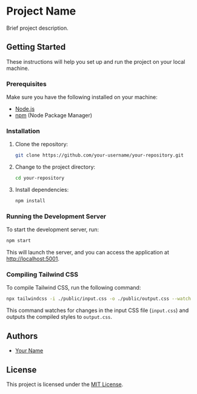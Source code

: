 # Project Name

Brief project description.

## Getting Started

These instructions will help you set up and run the project on your local machine.

### Prerequisites

Make sure you have the following installed on your machine:

- [Node.js](https://nodejs.org/)
- [npm](https://www.npmjs.com/) (Node Package Manager)

### Installation

1. Clone the repository:

   ```bash
   git clone https://github.com/your-username/your-repository.git
   ```

2. Change to the project directory:

   ```bash
   cd your-repository
   ```

3. Install dependencies:

   ```bash
   npm install
   ```

### Running the Development Server

To start the development server, run:

```bash
npm start
```

This will launch the server, and you can access the application at [http://localhost:5001](http://localhost:5001).

### Compiling Tailwind CSS

To compile Tailwind CSS, run the following command:

```bash
npx tailwindcss -i ./public/input.css -o ./public/output.css --watch
```

This command watches for changes in the input CSS file (`input.css`) and outputs the compiled styles to `output.css`.

## Authors

- [Your Name](https://github.com/your-username)

## License

This project is licensed under the [MIT License](LICENSE).

